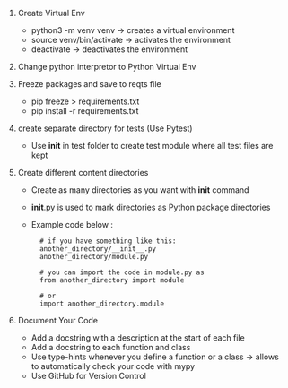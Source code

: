 1.  Create Virtual Env
    - python3 -m venv venv → creates a virtual environment
    - source venv/bin/activate → activates the environment
    - deactivate → deactivates the environment

2. Change python interpretor to Python Virtual Env

3. Freeze packages and save to reqts file
    - pip freeze > requirements.txt 
    - pip install -r requirements.txt

4. create separate directory for tests (Use Pytest)
    - Use __init__ in test folder to create test module where all test files are kept

5. Create different content directories
    - Create as many directories as you want with __init__ command
    - __init__.py is used to mark directories as Python package directories
    - Example code below :

            # if you have something like this:
            another_directory/__init__.py
            another_directory/module.py

            # you can import the code in module.py as
            from another_directory import module

            # or
            import another_directory.module

4. Document Your Code
    - Add a docstring with a description at the start of each file
    - Add a docstring to each function and class
    - Use type-hints whenever you define a function or a class -> allows to automatically check your code with mypy
    - Use GitHub for Version Control